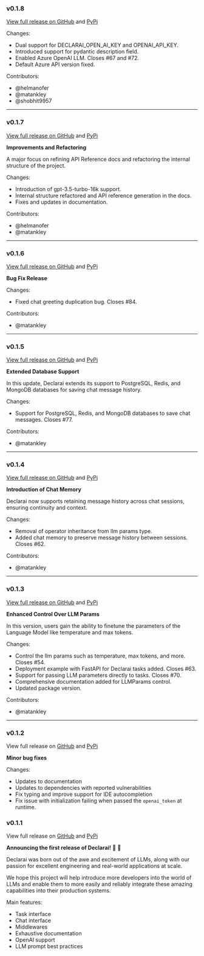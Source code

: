 ### v0.1.8

[View full release on GitHub](https://github.com/vendi-ai/declarai/releases/tag/v0.1.8) and [PyPi](https://pypi.org/project/declarai/0.1.8/)

Changes:

  - Dual support for DECLARAI_OPEN_AI_KEY and OPENAI_API_KEY.
  - Introduced support for pydantic description field.
  - Enabled Azure OpenAI LLM. Closes #67 and #72.
  - Default Azure API version fixed.

Contributors:

  - @helmanofer
  - @matankley
  - @shobhit9957

---
### v0.1.7

[View full release on GitHub](https://github.com/vendi-ai/declarai/releases/tag/v0.1.7) and [PyPi](https://pypi.org/project/declarai/0.1.7/)

**Improvements and Refactoring**

A major focus on refining API Reference docs and refactoring the internal structure of the project.

Changes:

  - Introduction of gpt-3.5-turbo-16k support.
  - Internal structure refactored and API reference generation in the docs.
  - Fixes and updates in documentation.

Contributors:

  - @helmanofer
  - @matankley

---


### v0.1.6

[View full release on GitHub](https://github.com/vendi-ai/declarai/releases/tag/v0.1.6) and [PyPi](https://pypi.org/project/declarai/0.1.6/)

**Bug Fix Release**

Changes:

  - Fixed chat greeting duplication bug. Closes #84.

Contributors:

  - @matankley

---

### v0.1.5

[View full release on GitHub](https://github.com/vendi-ai/declarai/releases/tag/v0.1.5) and [PyPi](https://pypi.org/project/declarai/0.1.5/)

**Extended Database Support**

In this update, Declarai extends its support to PostgreSQL, Redis, and MongoDB databases for saving chat message history.

Changes:

  - Support for PostgreSQL, Redis, and MongoDB databases to save chat messages. Closes #77.

Contributors:

  - @matankley

---

### v0.1.4

[View full release on GitHub](https://github.com/vendi-ai/declarai/releases/tag/v0.1.4) and [PyPi](https://pypi.org/project/declarai/0.1.4/)

**Introduction of Chat Memory**

Declarai now supports retaining message history across chat sessions, ensuring continuity and context.

Changes:

  - Removal of operator inheritance from llm params type.
  - Added chat memory to preserve message history between sessions. Closes #62.

Contributors:

  - @matankley

---


### v0.1.3

[View full release on GitHub](https://github.com/vendi-ai/declarai/releases/tag/v0.1.3) and [PyPi](https://pypi.org/project/declarai/0.1.3/)

**Enhanced Control Over LLM Params**

In this version, users gain the ability to finetune the parameters of the Language Model like temperature and max tokens. 

Changes:

  - Control the llm params such as temperature, max tokens, and more. Closes #54.
  - Deployment example with FastAPI for Declarai tasks added. Closes #63.
  - Support for passing LLM parameters directly to tasks. Closes #70.
  - Comprehensive documentation added for LLMParams control.
  - Updated package version.

Contributors:

  - @matankley

---


### v0.1.2

View full release on [GitHub](https://github.com/vendi-ai/declarai/releases/tag/v0.1.2) and [PyPi](https://pypi.org/project/declarai/0.1.2/)

**Minor bug fixes**

Changes:

  - Updates to documentation
  - Updates to dependencies with reported vulnerabilities
  - Fix typing and improve support for IDE autocompletion
  - Fix issue with initialization failing when passed the `openai_token` at runtime.




### v0.1.1

View full release on [GitHub](https://github.com/vendi-ai/declarai/releases/tag/v0.1.1) and [PyPi](https://pypi.org/project/declarai/0.1.1/)

**Announcing the first release of Declarai!** 🥳 🥳

Declarai was born out of the awe and excitement of LLMs, along with our passion for excellent engineering and real-world applications at scale.

We hope this project will help introduce more developers into the world of LLMs and enable them to more easily and reliably integrate these amazing capabilities into their production systems.

Main features:

  - Task interface
  - Chat interface
  - Middlewares
  - Exhaustive documentation
  - OpenAI support
  - LLM prompt best practices
